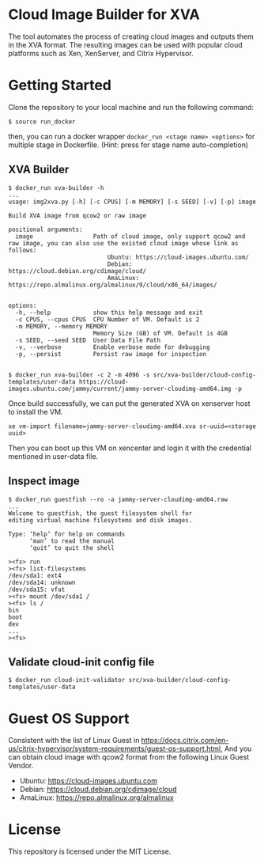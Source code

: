 # Cloud Image Builder for XVA
The tool automates the process of creating cloud images and outputs them in the XVA format. The resulting images can be used with popular cloud platforms such as Xen, XenServer, and Citrix Hypervisor.

# Getting Started
Clone the repository to your local machine and run the following command:
```
$ source run_docker
```
then, you can run a docker wrapper `docker_run <stage name> <options>` for multiple stage in Dockerfile. (Hint: press <tab> for stage name auto-completion)

## XVA Builder
```
$ docker_run xva-builder -h
...
usage: img2xva.py [-h] [-c CPUS] [-m MEMORY] [-s SEED] [-v] [-p] image

Build XVA image from qcow2 or raw image

positional arguments:
  image                 Path of cloud image, only support qcow2 and raw image, you can also use the existed cloud image whose link as follows:
                            Ubuntu: https://cloud-images.ubuntu.com/
                            Debian: https://cloud.debian.org/cdimage/cloud/
                            AmaLinux: https://repo.almalinux.org/almalinux/9/cloud/x86_64/images/


options:
  -h, --help            show this help message and exit
  -c CPUS, --cpus CPUS  CPU Number of VM. Default is 2
  -m MEMORY, --memory MEMORY
                        Memory Size (GB) of VM. Default is 4GB
  -s SEED, --seed SEED  User Data File Path
  -v, --verbose         Enable verbose mode for debugging
  -p, --persist         Persist raw image for inspection


$ docker_run xva-builder -c 2 -m 4096 -s src/xva-builder/cloud-config-templates/user-data https://cloud-images.ubuntu.com/jammy/current/jammy-server-cloudimg-amd64.img -p
```
Once build successfully, we can put the generated XVA on xenserver host to install the VM.
```
xe vm-import filename=jammy-server-cloudimg-amd64.xva sr-uuid=<storage uuid>
```
Then you can boot up this VM on xencenter and login it with the credential mentioned in user-data file.

## Inspect image
```
$ docker_run guestfish --ro -a jammy-server-cloudimg-amd64.raw
...
Welcome to guestfish, the guest filesystem shell for
editing virtual machine filesystems and disk images.

Type: ‘help’ for help on commands
      ‘man’ to read the manual
      ‘quit’ to quit the shell

><fs> run
><fs> list-filesystems
/dev/sda1: ext4
/dev/sda14: unknown
/dev/sda15: vfat
><fs> mount /dev/sda1 /
><fs> ls /
bin
boot
dev
...
><fs>
```

## Validate cloud-init config file
```
$ docker_run cloud-init-validator src/xva-builder/cloud-config-templates/user-data
```

# Guest OS Support
Consistent with the list of Linux Guest in https://docs.citrix.com/en-us/citrix-hypervisor/system-requirements/guest-os-support.html,
And you can obtain cloud image with qcow2 format from the following Linux Guest Vendor.
- Ubuntu: https://cloud-images.ubuntu.com
- Debian: https://cloud.debian.org/cdimage/cloud
- AmaLinux: https://repo.almalinux.org/almalinux


# License
This repository is licensed under the MIT License.
